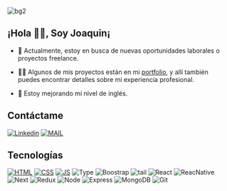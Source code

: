 ![bg2](https://github.com/JoaquinDeLuca/joaquinDeLuca/assets/110680187/1cdfb268-95e8-4c3c-af44-cba2c9536434)

## ¡Hola 👋🏽, Soy Joaquin¡


- 🔭 Actualmente, estoy en busca de nuevas oportunidades laborales o proyectos freelance.

- 👨‍💻 Algunos de mis proyectos están en mi [portfolio](https://joaquin-de-luca.vercel.app/), y allí también puedes encontrar detalles sobre mi experiencia profesional.

- 🌱 Estoy mejorando mi nivel de inglés.

<!--- -- 🌱 Estoy profundizando mis habilidades en React Native y además estoy mejorando mi nivel de inglés. -->

<!--- - 📫 PUEDES CONTACTARME VIA MAIL **joaqui222@gmail.com** | EN MI [L](https://www.linkedin.com/in/joaquin-de-luca-069152232/) -->

## Contáctame

[![Linkedin](https://img.shields.io/badge/LinkedIn-0077B5?style=for-the-badge&logo=linkedin&logoColor=white)](https://www.linkedin.com/in/joaquin-de-luca-069152232/)
[![MAIL](https://img.shields.io/badge/Gmail-D14836?style=for-the-badge&logo=gmail&logoColor=white)](mailto:joaqui222@gmail.com)


## Tecnologías

<!-- Iconos sacados de: https://github.com/hendrasob/badges/blob/master/README.md y https://github.com/alexandresanlim/Badges4-README.md-Profile -->
[![HTML](https://img.shields.io/badge/HTML5-E34F26?style=for-the-badge&logo=html5&logoColor=white)](https://es.wikipedia.org/wiki/HTML5)
[![CSS](https://img.shields.io/badge/CSS3-1572B6?style=for-the-badge&logo=css3&logoColor=white)](https://es.wikipedia.org/wiki/CSS)
[![JS](https://img.shields.io/badge/JavaScript-F7DF1E?style=for-the-badge&logo=javascript&logoColor=black)](https://es.wikipedia.org/wiki/JavaScript)
![Type](https://img.shields.io/badge/TypeScript-007ACC?style=for-the-badge&logo=typescript&logoColor=white)
![Boostrap](https://img.shields.io/badge/Bootstrap-563D7C?style=for-the-badge&logo=bootstrap&logoColor=white)
![tail](https://img.shields.io/badge/Tailwind_CSS-38B2AC?style=for-the-badge&logo=tailwind-css&logoColor=white)
![React](https://img.shields.io/badge/React-20232A?style=for-the-badge&logo=react&logoColor=61DAFB)
![ReacNative](https://img.shields.io/badge/React_Native-20232A?style=for-the-badge&logo=react&logoColor=61DAF)
![Next](https://img.shields.io/badge/next.js-000000?style=for-the-badge&logo=nextdotjs&logoColor=white)
![Redux](https://img.shields.io/badge/Redux-593D88?style=for-the-badge&logo=redux&logoColor=white)
![Node](https://img.shields.io/badge/Node.js-339933?style=for-the-badge&logo=nodedotjs&logoColor=white)
![Express](https://img.shields.io/badge/Express.js-000000?style=for-the-badge&logo=express&logoColor=white)
![MongoDB](https://img.shields.io/badge/MongoDB-4EA94B?style=for-the-badge&logo=mongodb&logoColor=white)
![Git](https://img.shields.io/badge/GIT-E44C30?style=for-the-badge&logo=git&logoColor=white)
  
  
<!--
**JoaquinDeLuca/joaquinDeLuca** is a ✨ _special_ ✨ repository because its `README.md` (this file) appears on your GitHub profile.

Here are some ideas to get you started:

- 🔭 I’m currently working on ...
- 🌱 I’m currently learning ...
- 👯 I’m looking to collaborate on ...
- 🤔 I’m looking for help with ...
- 💬 Ask me about ...
- 📫 How to reach me: ...
- 😄 Pronouns: ...
- ⚡ Fun fact: ...
-->
